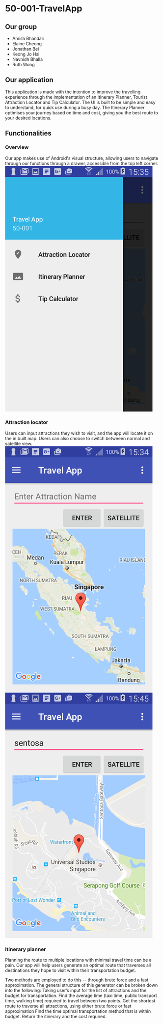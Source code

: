 # 50-001-TravelApp
## Our group
- Amish Bhandari
- Elaine Cheong
- Jonathan Bei
- Keong Jo Hsi
- Navnidh Bhalla
- Ruth Wong

## Our application
This application is made with the intention to improve the travelling experience through the implementation of an Itinerary Planner, Tourist Attraction Locator and Tip Calculator. The UI is built to be simple and easy to understand, for quick use during a busy day. The Itinerary Planner optimises your journey based on time and cost, giving you the best route to your desired locations. 

## Functionalities
### Overview
Our app makes use of Android's visual structure, allowing users to navigate through our functions through a drawer, accessible from the top left corner. 
![overview](https://github.com/amish995/50-001-TravelApp/blob/master/screenshots/App%20Drawer.png)

### Attraction locator 
Users can input attractions they wish to visit, and the app will locate it on the in built map. Users can also choose to switch betweeen normal and satellite view. 
![overview](https://github.com/amish995/50-001-TravelApp/blob/master/screenshots/Attraction%20Locator-1.png)
![overview](https://github.com/amish995/50-001-TravelApp/blob/master/screenshots/Attraction%20Locator-2.png)

### Itinerary planner
Planning the route to multiple locations with minimal travel time can be a pain. Our app will help users generate an optimal route that traverses all destinations they hope to visit within their transportation budget. 

Two methods are employed to do this -- through brute force and a fast approximation. 
The general structure of this generator can be broken down into the following: 
Taking user’s input for the list of attractions and the budget for transportation. 
Find the average time (taxi time, public transport time, walking time) required to travel between two points. 
Get the shortest route to traverse all attractions, using either brute force or fast approximation
Find the time optimal transportation method that is within budget. 
Return the itinerary and the cost required. 


